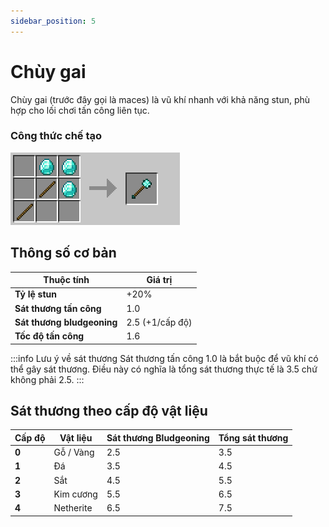 ```yaml
---
sidebar_position: 5
---
```


# Chùy gai

Chùy gai (trước đây gọi là maces) là vũ khí nhanh với khả năng stun, phù hợp cho lối chơi tấn công liên tục.

### Công thức chế tạo

![Chùy gai](./img/morningstars.png)

## Thông số cơ bản

| Thuộc tính | Giá trị |
|------------|---------|
| **Tỷ lệ stun** | +20% |
| **Sát thương tấn công** | 1.0 |
| **Sát thương bludgeoning** | 2.5 (+1/cấp độ) |
| **Tốc độ tấn công** | 1.6 |

:::info Lưu ý về sát thương
Sát thương tấn công 1.0 là bắt buộc để vũ khí có thể gây sát thương. Điều này có nghĩa là tổng sát thương thực tế là 3.5 chứ không phải 2.5.
:::

## Sát thương theo cấp độ vật liệu

| Cấp độ | Vật liệu | Sát thương Bludgeoning | Tổng sát thương |
|--------|----------|------------------------|-----------------|
| **0** | Gỗ / Vàng | 2.5 | 3.5 |
| **1** | Đá | 3.5 | 4.5 |
| **2** | Sắt | 4.5 | 5.5 |
| **3** | Kim cương | 5.5 | 6.5 |
| **4** | Netherite | 6.5 | 7.5 |
